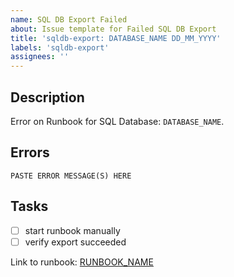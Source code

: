 ```yaml
---
name: SQL DB Export Failed
about: Issue template for Failed SQL DB Export
title: 'sqldb-export: DATABASE_NAME DD_MM_YYYY'
labels: 'sqldb-export'
assignees: ''
---
```


## Description

Error on Runbook for SQL Database: `DATABASE_NAME`.

## Errors

```text
PASTE ERROR MESSAGE(S) HERE
```

## Tasks

- [ ] start runbook manually
- [ ] verify export succeeded

Link to runbook: [RUNBOOK_NAME](URL)
